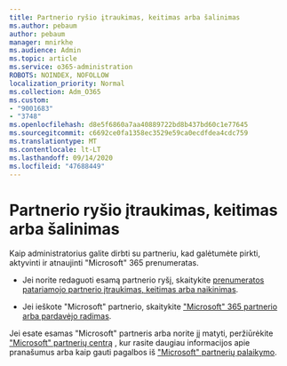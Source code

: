 ```yaml
---
title: Partnerio ryšio įtraukimas, keitimas arba šalinimas
ms.author: pebaum
author: pebaum
manager: mnirkhe
ms.audience: Admin
ms.topic: article
ms.service: o365-administration
ROBOTS: NOINDEX, NOFOLLOW
localization_priority: Normal
ms.collection: Adm_O365
ms.custom:
- "9001683"
- "3748"
ms.openlocfilehash: d8e5f6860a7aa40889722bd8b437bd60c1e77645
ms.sourcegitcommit: c6692ce0fa1358ec3529e59ca0ecdfdea4cdc759
ms.translationtype: MT
ms.contentlocale: lt-LT
ms.lasthandoff: 09/14/2020
ms.locfileid: "47688449"
---
```

# <a name="add-change-or-remove-a-partner-relationship"></a>Partnerio ryšio įtraukimas, keitimas arba šalinimas

Kaip administratorius galite dirbti su partneriu, kad galėtumėte pirkti, aktyvinti ir atnaujinti "Microsoft" 365 prenumeratas. 

- Jei norite redaguoti esamą partnerio ryšį, skaitykite [prenumeratos patariamojo partnerio įtraukimas, keitimas arba naikinimas](https://docs.microsoft.com/microsoft-365/admin/misc/add-partner?view=o365-worldwide).

- Jei ieškote "Microsoft" partnerio, skaitykite ["Microsoft" 365 partnerio arba pardavėjo radimas](https://docs.microsoft.com/microsoft-365/admin/manage/find-your-partner-or-reseller?view=o365-worldwide).

Jei esate esamas "Microsoft" partneris arba norite jį matyti, peržiūrėkite ["Microsoft" partnerių centrą](https://support.microsoft.com/help/4499930/partner-center-overview) , kur rasite daugiau informacijos apie pranašumus arba kaip gauti pagalbos iš ["Microsoft" partnerių palaikymo](https://aka.ms/partnersupport).
